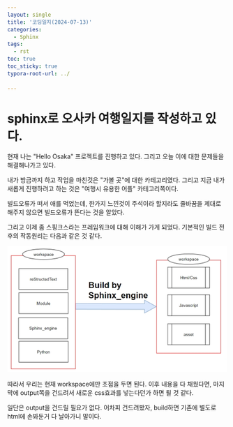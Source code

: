 ```yaml
---
layout: single
title: '코딩일지(2024-07-13)'
categories:
  - Sphinx
tags:
  - rst
toc: true
toc_sticky: true
typora-root-url: ../

---
```








# sphinx로 오사카 여행일지를 작성하고 있다.

현재 나는 "Hello Osaka" 프로젝트를 진행하고 있다. 그리고 오늘 이에 대한 문제들을 해결해나가고 있다.

내가 방금까지 하고 작업을 마친것은 "가볼 곳"에 대한 카테고리였다. 그리고 지금 내가 새롭게 진행하려고 하는 것은 "여행시 유용한 어플" 카테고리쪽이다.

빌드오류가 떠서 애를 먹었는데, 한가지 느낀것이 주석이라 할지라도 줄바꿈을 제대로 해주지 않으면 빌드오류가 뜬다는 것을 알았다.



그리고 이제 좀 스핑크스라는 프레임워크에 대해 이해가 가게 되었다. 기본적인 빌드 전후의 작동원리는 다음과 같은 것 같다.

![brave_EOmt2BJg92](/images/2024-07-13-codinglog(129)/brave_EOmt2BJg92.webp)

따라서 우리는 현재 workspace에만 초점을 두면 된다. 이후 내용을 다 채웠다면, 마지막에 output쪽을 건드려서 새로운 css효과를 넣는다던가 하면 될 것 같다.

일단은 output을 건드릴 필요가 없다. 어차피 건드려봤자, build하면 기존에 별도로 html에 손봐둔거 다 날아가니 말이다.



